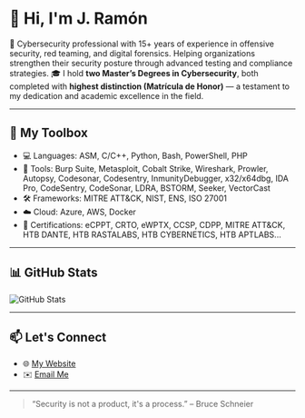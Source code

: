 # 👋 Hi, I'm J. Ramón

🚀 Cybersecurity professional with 15+ years of experience in offensive security, red teaming, and digital forensics. Helping organizations strengthen their security posture through advanced testing and compliance strategies.
🎓 I hold **two Master’s Degrees in Cybersecurity**, both completed with **highest distinction (Matrícula de Honor)** — a testament to my dedication and academic excellence in the field.

---

## 🧰 My Toolbox

- 💻 Languages: ASM, C/C++, Python, Bash, PowerShell, PHP
- 🔧 Tools: Burp Suite, Metasploit, Cobalt Strike, Wireshark, Prowler, Autopsy, Codesonar, Codesentry, InmunityDebugger, x32/x64dbg, IDA Pro, CodeSentry, CodeSonar, LDRA, BSTORM, Seeker, VectorCast
- 🛠 Frameworks: MITRE ATT&CK, NIST, ENS, ISO 27001
- ☁️ Cloud: Azure, AWS, Docker
- 🧠 Certifications: eCPPT, CRTO, eWPTX, CCSP, CDPP, MITRE ATT&CK, HTB DANTE, HTB RASTALABS, HTB CYBERNETICS, HTB APTLABS...

---

## 📊 GitHub Stats

![GitHub Stats](https://github-readme-stats.vercel.app/api?username=jramon&show_icons=true&theme=radical)

---

## 📫 Let's Connect

- 🌐 [My Website](https://yourcompany.com)
- ✉️ [Email Me](mailto:jmrmondragon@protonmail.com)

---

> “Security is not a product, it's a process.” – Bruce Schneier

